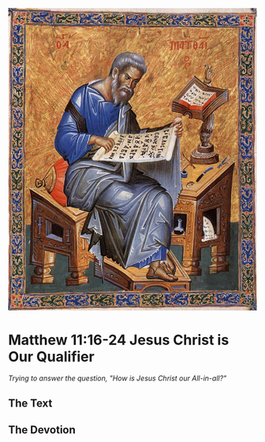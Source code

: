 <img class="intro-right" src="art-matthew.jpg">

# Matthew 11:16-24 Jesus Christ is Our Qualifier

*Trying to answer the question, "How is Jesus Christ our All-in-all?"*

## The Text

## The Devotion